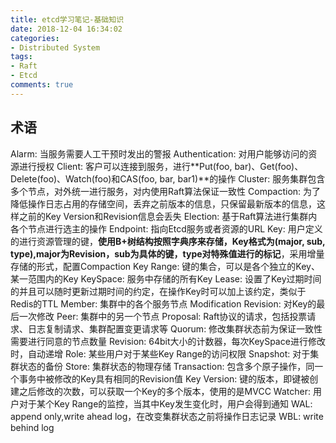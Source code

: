 ```yaml
---
title: etcd学习笔记-基础知识
date: 2018-12-04 16:34:02
categories:
- Distributed System
tags:
- Raft
- Etcd
comments: true
---
```


## 术语

Alarm: 当服务需要人工干预时发出的警报
Authentication: 对用户能够访问的资源进行授权
Client: 客户可以连接到服务，进行**Put(foo, bar)、Get(foo)、Delete(foo)、Watch(foo)和CAS(foo, bar, bar1)**的操作
Cluster: 服务集群包含多个节点，对外统一进行服务，对内使用Raft算法保证一致性
Compaction: 为了降低操作日志占用的存储空间，丢弃之前版本的信息，只保留最新版本的信息，这样之前的Key Version和Revision信息会丢失
Election: 基于Raft算法进行集群内各个节点进行选主的操作
Endpoint: 指向Etcd服务或者资源的URL
Key: 用户定义的进行资源管理的键，**使用B+树结构按照字典序来存储，Key格式为(major, sub, type),major为Revision，sub为具体的键，type对特殊值进行的标记**，采用增量存储的形式，配置Compaction
Key Range: 键的集合，可以是各个独立的Key、某一范围内的Key
KeySpace: 服务中存储的所有Key
Lease: 设置了Key过期时间的并且可以随时更新过期时间的约定，在操作Key时可以加上该约定，类似于Redis的TTL
Member: 集群中的各个服务节点
Modification Revision: 对Key的最后一次修改
Peer: 集群中的另一个节点
Proposal: Raft协议的请求，包括投票请求、日志复制请求、集群配置变更请求等
Quorum: 修改集群状态前为保证一致性需要进行同意的节点数量
Revision: 64bit大小的计数器，每次KeySpace进行修改时，自动递增
Role: 某些用户对于某些Key Range的访问权限
Snapshot: 对于集群状态的备份
Store: 集群状态的物理存储
Transaction: 包含多个原子操作，同一个事务中被修改的Key具有相同的Revision值
Key Version: 键的版本，即键被创建之后修改的次数，可以获取一个Key的多个版本，使用的是MVCC
Watcher: 用户对于某个Key Range的监控，当其中Key发生变化时，用户会得到通知
WAL: append only,write ahead log，在改变集群状态之前将操作日志记录
WBL: write behind log